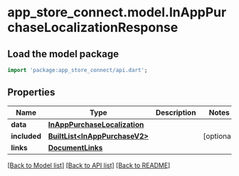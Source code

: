 # app_store_connect.model.InAppPurchaseLocalizationResponse

## Load the model package
```dart
import 'package:app_store_connect/api.dart';
```

## Properties
Name | Type | Description | Notes
------------ | ------------- | ------------- | -------------
**data** | [**InAppPurchaseLocalization**](InAppPurchaseLocalization.md) |  | 
**included** | [**BuiltList&lt;InAppPurchaseV2&gt;**](InAppPurchaseV2.md) |  | [optional] 
**links** | [**DocumentLinks**](DocumentLinks.md) |  | 

[[Back to Model list]](../README.md#documentation-for-models) [[Back to API list]](../README.md#documentation-for-api-endpoints) [[Back to README]](../README.md)


